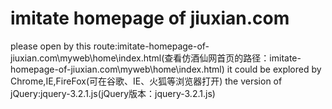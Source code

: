 # imitate homepage of jiuxian.com
please open by this route:imitate-homepage-of-jiuxian.com\myweb\home\index.html(查看仿酒仙网首页的路径：imitate-homepage-of-jiuxian.com\myweb\home\index.html)
it could be explored by Chrome,IE,FireFox(可在谷歌、IE、火狐等浏览器打开)
the version of jQuery:jquery-3.2.1.js(jQuery版本：jquery-3.2.1.js)
